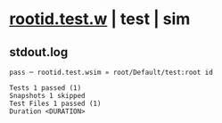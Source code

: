 # [rootid.test.w](../../../../../examples/tests/valid/rootid.test.w) | test | sim

## stdout.log
```log
pass ─ rootid.test.wsim » root/Default/test:root id

Tests 1 passed (1)
Snapshots 1 skipped
Test Files 1 passed (1)
Duration <DURATION>
```

